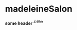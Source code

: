 # madeleineSalon


#### some header <sup><sup><sub> <a name="madeleinesalon" href="https://madeleinecoiffure.herokuapp.com/">235ffda</a></sub></sup></sup> 